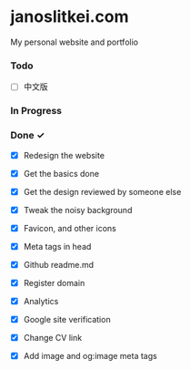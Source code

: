 # janoslitkei.com
My personal website and portfolio

### Todo

- [ ] 中文版

### In Progress


### Done ✓

- [x] Redesign the website
- [x] Get the basics done
- [x] Get the design reviewed by someone else
- [x] Tweak the noisy background
- [x] Favicon, and other icons
- [x] Meta tags in head
- [x] Github readme.md
- [x] Register domain
- [x] Analytics
- [x] Google site verification
- [x] Change CV link
- [x] Add image and og:image meta tags

